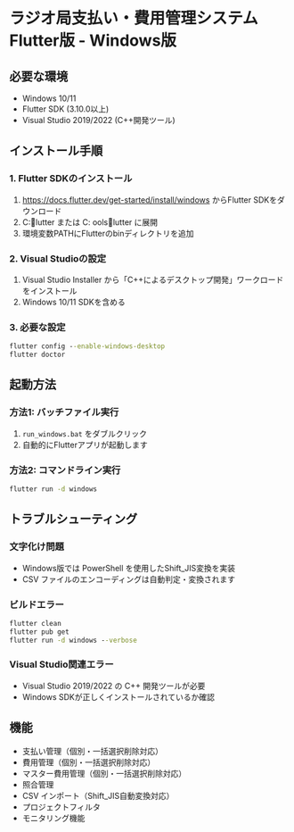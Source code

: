 # ラジオ局支払い・費用管理システム Flutter版 - Windows版

## 必要な環境
- Windows 10/11
- Flutter SDK (3.10.0以上)
- Visual Studio 2019/2022 (C++開発ツール)

## インストール手順

### 1. Flutter SDKのインストール
1. https://docs.flutter.dev/get-started/install/windows からFlutter SDKをダウンロード
2. C:lutter または C:	oolslutter に展開
3. 環境変数PATHにFlutterのbinディレクトリを追加

### 2. Visual Studioの設定
1. Visual Studio Installer から「C++によるデスクトップ開発」ワークロードをインストール
2. Windows 10/11 SDKを含める

### 3. 必要な設定
```cmd
flutter config --enable-windows-desktop
flutter doctor
```

## 起動方法

### 方法1: バッチファイル実行
1. `run_windows.bat` をダブルクリック
2. 自動的にFlutterアプリが起動します

### 方法2: コマンドライン実行
```cmd
flutter run -d windows
```

## トラブルシューティング

### 文字化け問題
- Windows版では PowerShell を使用したShift_JIS変換を実装
- CSV ファイルのエンコーディングは自動判定・変換されます

### ビルドエラー
```cmd
flutter clean
flutter pub get
flutter run -d windows --verbose
```

### Visual Studio関連エラー
- Visual Studio 2019/2022 の C++ 開発ツールが必要
- Windows SDKが正しくインストールされているか確認

## 機能
- 支払い管理（個別・一括選択削除対応）
- 費用管理（個別・一括選択削除対応）
- マスター費用管理（個別・一括選択削除対応）
- 照合管理
- CSV インポート（Shift_JIS自動変換対応）
- プロジェクトフィルタ
- モニタリング機能

